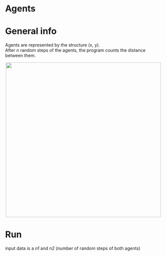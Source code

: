 # Agents

# General info
Agents are represented by the structure (x, y). <br/>
After *n* random steps of the agents, the program counts the distance between them.
<p align="center">
  <img src = "scheme.png" width="500">
</p>

# Run 
input data is a *n1* and *n2* (number of random steps of both agents)